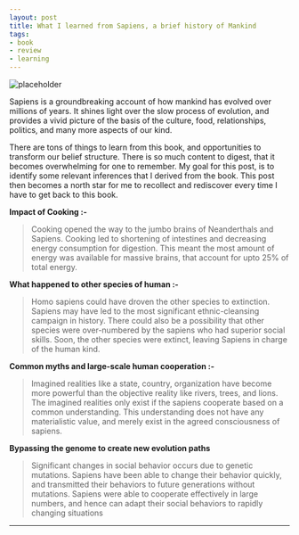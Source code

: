 ```yaml
---
layout: post
title: What I learned from Sapiens, a brief history of Mankind
tags:
- book
- review
- learning
---
```



 ![placeholder](https://images-na.ssl-images-amazon.com/images/I/51xwPegEzlL._SX333_BO1,204,203,200_.jpg "Sapiens Book")
<div class="message">

 Sapiens is a groundbreaking account of how mankind has evolved over millions of years. It shines light over the slow process of evolution, and provides a vivid picture of the basis of the culture, food, relationships, politics, and many more aspects of our kind. 
</div>

There are tons of things to learn from this book, and opportunities to transform our belief structure. There is so much content to digest, that it becomes overwhelming for one to remember. My goal for this post, is to identify some relevant inferences that I derived from the book. This post then becomes a north star for me to recollect and rediscover every time I have to get back to this book.

**Impact of Cooking :-**

> Cooking opened the way to the jumbo brains of Neanderthals and Sapiens. Cooking led to shortening of intestines and decreasing energy consumption for digestion. This meant the most amount of energy was available for massive brains, that account for upto 25% of total energy.

**What happened to other species of human :-**

> Homo sapiens could have droven the other species to extinction. Sapiens may have led to the most significant ethnic-cleansing campaign in history. There could also be a possibility that other species were over-numbered by the sapiens who had superior social skills. Soon, the other species were extinct, leaving Sapiens in charge of the human kind.

**Common myths and large-scale human cooperation :-**

> Imagined realities like a state, country, organization have become more powerful than the objective reality like rivers, trees, and lions. The imagined realities only exist if the sapiens cooperate based on a common understanding. This understanding does not have any materialistic value, and merely exist in the agreed consciousness of sapiens. 


**Bypassing the genome to create new evolution paths**

> Significant changes in social behavior occurs due to genetic mutations. Sapiens have been able to change their behavior quickly, and transmitted their behaviors to future generations without mutations. Sapiens were able to cooperate effectively in large numbers, and hence can adapt their social behaviors to rapidly changing situations




-----


